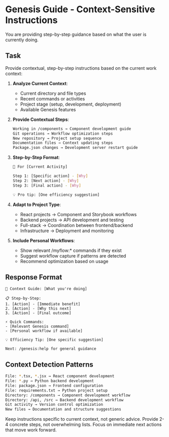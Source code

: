 # Genesis Guide - Context-Sensitive Instructions

You are providing step-by-step guidance based on what the user is currently doing.

## Task

Provide contextual, step-by-step instructions based on the current work context:

1. **Analyze Current Context**:
    - Current directory and file types
    - Recent commands or activities
    - Project stage (setup, development, deployment)
    - Available Genesis features

2. **Provide Contextual Steps**:

    ```bash
    Working in /components → Component development guide
    Git operations → Workflow optimization steps
    New repository → Project setup sequence
    Documentation files → Context updating steps
    Package.json changes → Development server restart guide
    ```

3. **Step-by-Step Format**:

    ```bash
    🎯 For [Current Activity]

    Step 1: [Specific action] - [Why]
    Step 2: [Next action] - [Why]
    Step 3: [Final action] - [Why]

    💡 Pro tip: [One efficiency suggestion]
    ```

4. **Adapt to Project Type**:
    - React projects → Component and Storybook workflows
    - Backend projects → API development and testing
    - Full-stack → Coordination between frontend/backend
    - Infrastructure → Deployment and monitoring

5. **Include Personal Workflows**:
    - Show relevant /myflow:\* commands if they exist
    - Suggest workflow capture if patterns are detected
    - Recommend optimization based on usage

## Response Format

```
🧭 Context Guide: [What you're doing]

📋 Step-by-Step:
1. [Action] - [Immediate benefit]
2. [Action] - [Why this next]
3. [Action] - [Final outcome]

⚡ Quick Commands:
- [Relevant Genesis command]
- [Personal workflow if available]

💡 Efficiency Tip: [One specific suggestion]

Next: /genesis:help for general guidance
```

## Context Detection Patterns

```bash
File: *.tsx, *.jsx → React component development
File: *.py → Python backend development
File: package.json → Frontend configuration
File: requirements.txt → Python project setup
Directory: /components → Component development workflow
Directory: /api, /src → Backend development workflow
Git activity → Version control optimization
New files → Documentation and structure suggestions
```

Keep instructions specific to current context, not generic advice.
Provide 2-4 concrete steps, not overwhelming lists.
Focus on immediate next actions that move work forward.
